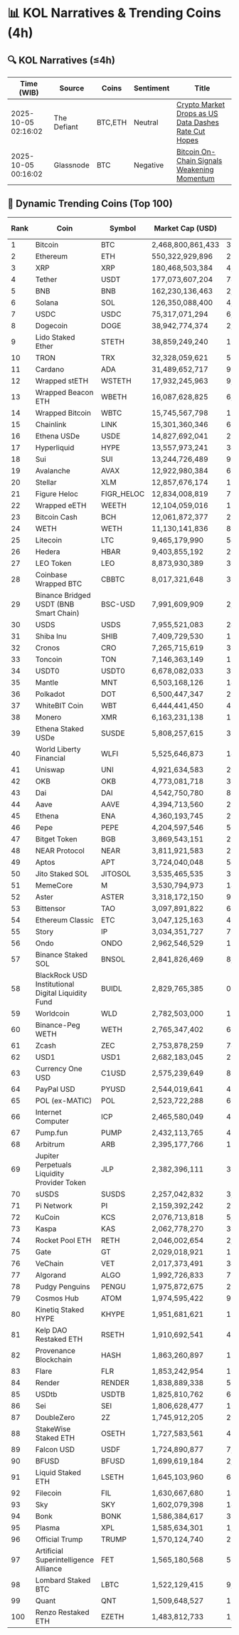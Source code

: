 # 📊 KOL Narratives & Trending Coins (4h)

## 🔍 KOL Narratives (≤4h)

| Time (WIB) | Source | Coins | Sentiment | Title |
|------------|--------|-------|-----------|-------|
| 2025-10-05 02:16:02 | The Defiant | BTC,ETH | Neutral | [Crypto Market Drops as US Data Dashes Rate Cut Hopes](https://thedefiant.io/example1) |
| 2025-10-05 00:16:02 | Glassnode | BTC | Negative | [Bitcoin On-Chain Signals Weakening Momentum](https://glassnode.com/example2) |

## 🚀 Dynamic Trending Coins (Top 100)

| Rank | Coin | Symbol | Market Cap (USD) | 24h Volume (USD) |
|------|------|--------|------------------|------------------|
| 1 | Bitcoin | BTC | 2,468,800,861,433 | 39,614,054,194 |
| 2 | Ethereum | ETH | 550,322,929,896 | 23,146,522,177 |
| 3 | XRP | XRP | 180,468,503,384 | 4,006,860,753 |
| 4 | Tether | USDT | 177,073,607,204 | 74,326,136,331 |
| 5 | BNB | BNB | 162,230,136,463 | 2,281,829,235 |
| 6 | Solana | SOL | 126,350,088,400 | 4,888,274,039 |
| 7 | USDC | USDC | 75,317,071,294 | 6,366,439,053 |
| 8 | Dogecoin | DOGE | 38,942,774,374 | 2,068,726,357 |
| 9 | Lido Staked Ether | STETH | 38,859,249,240 | 16,394,582 |
| 10 | TRON | TRX | 32,328,059,621 | 524,190,754 |
| 11 | Cardano | ADA | 31,489,652,717 | 950,519,196 |
| 12 | Wrapped stETH | WSTETH | 17,932,245,963 | 9,556,674 |
| 13 | Wrapped Beacon ETH | WBETH | 16,087,628,825 | 6,223,671 |
| 14 | Wrapped Bitcoin | WBTC | 15,745,567,798 | 173,710,622 |
| 15 | Chainlink | LINK | 15,301,360,346 | 653,678,458 |
| 16 | Ethena USDe | USDE | 14,827,692,041 | 287,041,901 |
| 17 | Hyperliquid | HYPE | 13,557,973,241 | 349,222,788 |
| 18 | Sui | SUI | 13,244,726,489 | 994,235,172 |
| 19 | Avalanche | AVAX | 12,922,980,384 | 689,523,701 |
| 20 | Stellar | XLM | 12,857,676,174 | 190,241,992 |
| 21 | Figure Heloc | FIGR_HELOC | 12,834,008,819 | 755,102 |
| 22 | Wrapped eETH | WEETH | 12,104,059,016 | 13,156,850 |
| 23 | Bitcoin Cash | BCH | 12,061,872,377 | 228,037,294 |
| 24 | WETH | WETH | 11,130,141,836 | 86,779,494 |
| 25 | Litecoin | LTC | 9,465,179,990 | 548,208,839 |
| 26 | Hedera | HBAR | 9,403,855,192 | 205,205,054 |
| 27 | LEO Token | LEO | 8,873,930,389 | 302,794 |
| 28 | Coinbase Wrapped BTC | CBBTC | 8,017,321,648 | 315,051,943 |
| 29 | Binance Bridged USDT (BNB Smart Chain) | BSC-USD | 7,991,609,909 | 2,939,162,124 |
| 30 | USDS | USDS | 7,955,521,083 | 24,746,513 |
| 31 | Shiba Inu | SHIB | 7,409,729,530 | 152,834,857 |
| 32 | Cronos | CRO | 7,265,715,619 | 37,764,512 |
| 33 | Toncoin | TON | 7,146,363,149 | 112,968,183 |
| 34 | USDT0 | USDT0 | 6,678,082,033 | 398,440,306 |
| 35 | Mantle | MNT | 6,503,168,126 | 143,263,459 |
| 36 | Polkadot | DOT | 6,500,447,347 | 213,343,601 |
| 37 | WhiteBIT Coin | WBT | 6,444,441,450 | 41,887,440 |
| 38 | Monero | XMR | 6,163,231,138 | 170,665,642 |
| 39 | Ethena Staked USDe | SUSDE | 5,808,257,615 | 32,359,284 |
| 40 | World Liberty Financial | WLFI | 5,525,646,873 | 149,167,570 |
| 41 | Uniswap | UNI | 4,921,634,583 | 208,392,695 |
| 42 | OKB | OKB | 4,773,081,718 | 361,511,360 |
| 43 | Dai | DAI | 4,542,750,780 | 83,762,332 |
| 44 | Aave | AAVE | 4,394,713,560 | 281,713,859 |
| 45 | Ethena | ENA | 4,360,193,745 | 261,894,287 |
| 46 | Pepe | PEPE | 4,204,597,546 | 506,960,239 |
| 47 | Bitget Token | BGB | 3,869,543,151 | 291,265,485 |
| 48 | NEAR Protocol | NEAR | 3,811,921,583 | 230,223,846 |
| 49 | Aptos | APT | 3,724,040,048 | 540,319,953 |
| 50 | Jito Staked SOL | JITOSOL | 3,535,465,535 | 31,671,670 |
| 51 | MemeCore | M | 3,530,794,973 | 14,111,469 |
| 52 | Aster | ASTER | 3,318,172,150 | 930,844,136 |
| 53 | Bittensor | TAO | 3,097,891,822 | 67,321,274 |
| 54 | Ethereum Classic | ETC | 3,047,125,163 | 45,828,011 |
| 55 | Story | IP | 3,034,351,727 | 70,465,329 |
| 56 | Ondo | ONDO | 2,962,546,529 | 126,758,468 |
| 57 | Binance Staked SOL | BNSOL | 2,841,826,469 | 8,883,282 |
| 58 | BlackRock USD Institutional Digital Liquidity Fund | BUIDL | 2,829,765,385 | 0.0 |
| 59 | Worldcoin | WLD | 2,782,503,000 | 183,114,373 |
| 60 | Binance-Peg WETH | WETH | 2,765,347,402 | 61,332,012 |
| 61 | Zcash | ZEC | 2,753,878,259 | 740,654,494 |
| 62 | USD1 | USD1 | 2,682,183,045 | 223,844,062 |
| 63 | Currency One USD | C1USD | 2,575,239,649 | 88,459 |
| 64 | PayPal USD | PYUSD | 2,544,019,641 | 42,339,058 |
| 65 | POL (ex-MATIC) | POL | 2,523,722,288 | 66,068,050 |
| 66 | Internet Computer | ICP | 2,465,580,049 | 45,577,569 |
| 67 | Pump.fun | PUMP | 2,432,113,765 | 431,051,818 |
| 68 | Arbitrum | ARB | 2,395,177,766 | 175,083,037 |
| 69 | Jupiter Perpetuals Liquidity Provider Token | JLP | 2,382,396,111 | 32,740,873 |
| 70 | sUSDS | SUSDS | 2,257,042,832 | 3,313,332 |
| 71 | Pi Network | PI | 2,159,392,242 | 23,166,409 |
| 72 | KuCoin | KCS | 2,076,713,818 | 5,941,456 |
| 73 | Kaspa | KAS | 2,062,778,270 | 38,097,895 |
| 74 | Rocket Pool ETH | RETH | 2,046,002,654 | 2,271,853 |
| 75 | Gate | GT | 2,029,018,921 | 15,742,026 |
| 76 | VeChain | VET | 2,017,373,491 | 34,877,626 |
| 77 | Algorand | ALGO | 1,992,726,833 | 78,731,058 |
| 78 | Pudgy Penguins | PENGU | 1,975,872,675 | 268,373,674 |
| 79 | Cosmos Hub | ATOM | 1,974,595,422 | 91,732,718 |
| 80 | Kinetiq Staked HYPE | KHYPE | 1,951,681,621 | 16,009,223 |
| 81 | Kelp DAO Restaked ETH | RSETH | 1,910,692,541 | 474,594 |
| 82 | Provenance Blockchain | HASH | 1,863,260,897 | 19,252.59 |
| 83 | Flare | FLR | 1,853,242,954 | 10,296,491 |
| 84 | Render | RENDER | 1,838,889,338 | 58,829,888 |
| 85 | USDtb | USDTB | 1,825,810,762 | 609,663 |
| 86 | Sei | SEI | 1,806,628,477 | 106,008,741 |
| 87 | DoubleZero | 2Z | 1,745,912,205 | 204,783,448 |
| 88 | StakeWise Staked ETH | OSETH | 1,727,583,561 | 430,864 |
| 89 | Falcon USD | USDF | 1,724,890,877 | 7,375,266 |
| 90 | BFUSD | BFUSD | 1,699,619,184 | 2,347,508 |
| 91 | Liquid Staked ETH | LSETH | 1,645,103,960 | 677,424 |
| 92 | Filecoin | FIL | 1,630,667,680 | 145,738,014 |
| 93 | Sky | SKY | 1,602,079,398 | 14,958,093 |
| 94 | Bonk | BONK | 1,586,384,617 | 388,897,599 |
| 95 | Plasma | XPL | 1,585,634,301 | 1,915,906,444 |
| 96 | Official Trump | TRUMP | 1,570,124,740 | 219,172,455 |
| 97 | Artificial Superintelligence Alliance | FET | 1,565,180,568 | 58,509,815 |
| 98 | Lombard Staked BTC | LBTC | 1,522,129,415 | 9,949,610 |
| 99 | Quant | QNT | 1,509,648,527 | 15,923,692 |
| 100 | Renzo Restaked ETH | EZETH | 1,483,812,733 | 1,263,203 |
